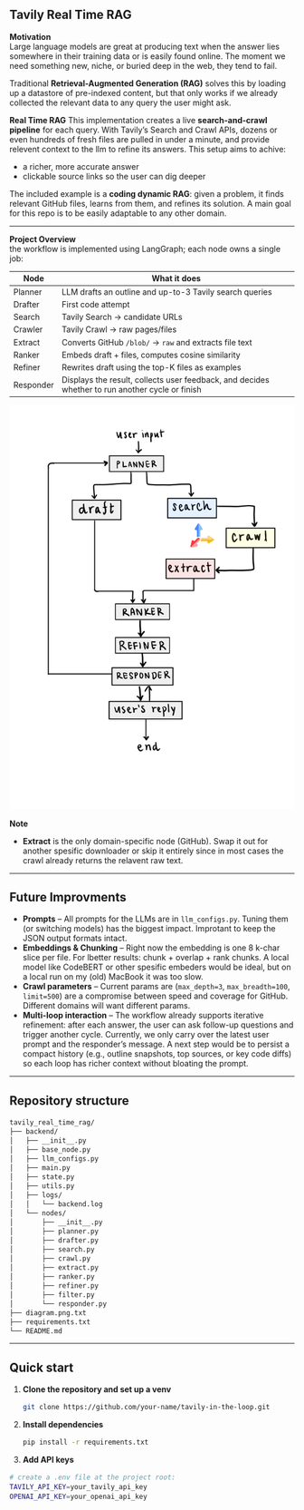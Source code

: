 ## Tavily Real Time RAG

**Motivation**  
Large language models are great at producing text when the answer lies somewhere in their training data or is easily found online. The moment we need something new, niche, or buried deep in the web, they tend to fail.

Traditional **Retrieval-Augmented Generation (RAG)** solves this by loading up a datastore of pre-indexed content, but that only works if we already collected the relevant data to any query the user might ask.

**Real Time RAG**
This implementation creates a live **search-and-crawl pipeline** for each query. With Tavily’s Search and Crawl APIs, dozens or even hundreds of fresh files are pulled in under a minute, and provide relevent context to the llm to refine its answers.
This setup aims to achive: 

* a richer, more accurate answer  
* clickable source links so the user can dig deeper  

The included example is a **coding dynamic RAG**: given a problem, it finds relevant GitHub files, learns from them, and refines its solution. A main goal for this repo is to be easily adaptable to any other domain.

---

**Project Overview**  
the workflow is implemented using LangGraph; each node owns a single job:

| Node      | What it does                                                             |
|-----------|--------------------------------------------------------------------------|
| Planner   | LLM drafts an outline and up-to-3 Tavily search queries                  |
| Drafter   | First code attempt                                                       |
| Search    | Tavily Search → candidate URLs                                           |
| Crawler   | Tavily Crawl → raw pages/files                                           |
| Extract   | Converts GitHub `/blob/` → `raw` and extracts file text                   |
| Ranker    | Embeds draft + files, computes cosine similarity                         |
| Refiner   | Rewrites draft using the top-K files as examples                         |
| Responder | Displays the result, collects user feedback, and decides whether to run another cycle or finish |

![Workflow diagram](./graph_diagram.png)

**Note**
* **Extract** is the only domain-specific node (GitHub). Swap it out for another spesific downloader or skip it entirely since in most cases the crawl already returns the relavent raw text.

---

## Future Improvments

* **Prompts** – All prompts for the LLMs are in `llm_configs.py`. Tuning them (or switching models) has the biggest impact. Improtant to keep the JSON output formats intact.  
* **Embeddings & Chunking** – Right now the embedding is one 8 k-char slice per file. For lbetter results: chunk + overlap + rank chunks. A local model like CodeBERT or other spesific embeders would be ideal, but on a local run on my (old) MacBook it was too slow.  
* **Crawl parameters** – Current params are (`max_depth=3`, `max_breadth=100`, `limit=500`) are a compromise between speed and coverage for GitHub. Different domains will want different params.
* **Multi-loop interaction** – The workflow already supports iterative refinement: after each answer, the user can ask follow-up questions and trigger another cycle. Currently, we only carry over the latest user prompt and the responder’s message. A next step would be to persist a compact history (e.g., outline snapshots, top sources, or key code diffs) so each loop has richer context without bloating the prompt.

---

## Repository structure

```text
tavily_real_time_rag/
├── backend/
│   ├── __init__.py
│   ├── base_node.py
│   ├── llm_configs.py
│   ├── main.py
│   ├── state.py
│   ├── utils.py
│   ├── logs/
│   │   └── backend.log
│   └── nodes/
│       ├── __init__.py
│       ├── planner.py
│       ├── drafter.py
│       ├── search.py
│       ├── crawl.py
│       ├── extract.py
│       ├── ranker.py
│       ├── refiner.py
│       ├── filter.py
│       └── responder.py
├── diagram.png.txt
├── requirements.txt
└── README.md
```
---

## Quick start

1. **Clone the repository and set up a venv**
   
   ```bash
   git clone https://github.com/your-name/tavily-in-the-loop.git
    ```
2. **Install dependencies**

   ```bash
   pip install -r requirements.txt
   ```

3. **Add API keys**

```bash
# create a .env file at the project root:
TAVILY_API_KEY=your_tavily_api_key
OPENAI_API_KEY=your_openai_api_key
```


